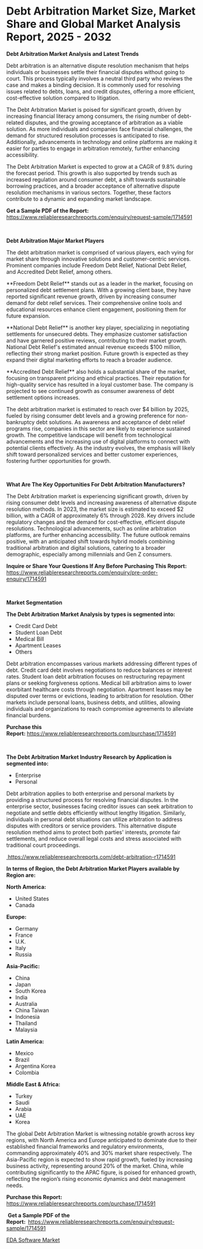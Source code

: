 <p><h1>Debt Arbitration Market Size, Market Share and Global Market Analysis Report, 2025 - 2032</h1></p><p><strong>Debt Arbitration Market Analysis and Latest Trends</strong></p>
<p><p>Debt arbitration is an alternative dispute resolution mechanism that helps individuals or businesses settle their financial disputes without going to court. This process typically involves a neutral third party who reviews the case and makes a binding decision. It is commonly used for resolving issues related to debts, loans, and credit disputes, offering a more efficient, cost-effective solution compared to litigation.</p><p>The Debt Arbitration Market is poised for significant growth, driven by increasing financial literacy among consumers, the rising number of debt-related disputes, and the growing acceptance of arbitration as a viable solution. As more individuals and companies face financial challenges, the demand for structured resolution processes is anticipated to rise. Additionally, advancements in technology and online platforms are making it easier for parties to engage in arbitration remotely, further enhancing accessibility.</p><p>The Debt Arbitration Market is expected to grow at a CAGR of 9.8% during the forecast period. This growth is also supported by trends such as increased regulation around consumer debt, a shift towards sustainable borrowing practices, and a broader acceptance of alternative dispute resolution mechanisms in various sectors. Together, these factors contribute to a dynamic and expanding market landscape.</p></p>
<p><strong>Get a Sample PDF of the Report:&nbsp;</strong> <a href="https://www.reliableresearchreports.com/enquiry/request-sample/1714591?utm_campaign=3358&utm_medium=2&utm_source=Github&utm_content=ia&utm_term=09032025&utm_id=debt-arbitration">https://www.reliableresearchreports.com/enquiry/request-sample/1714591</a></p>
<p>&nbsp;</p>
<p><strong>Debt Arbitration Major Market Players</strong></p>
<p><p>The debt arbitration market is comprised of various players, each vying for market share through innovative solutions and customer-centric services. Prominent companies include Freedom Debt Relief, National Debt Relief, and Accredited Debt Relief, among others.</p><p>**Freedom Debt Relief** stands out as a leader in the market, focusing on personalized debt settlement plans. With a growing client base, they have reported significant revenue growth, driven by increasing consumer demand for debt relief services. Their comprehensive online tools and educational resources enhance client engagement, positioning them for future expansion.</p><p>**National Debt Relief** is another key player, specializing in negotiating settlements for unsecured debts. They emphasize customer satisfaction and have garnered positive reviews, contributing to their market growth. National Debt Relief's estimated annual revenue exceeds $100 million, reflecting their strong market position. Future growth is expected as they expand their digital marketing efforts to reach a broader audience.</p><p>**Accredited Debt Relief** also holds a substantial share of the market, focusing on transparent pricing and ethical practices. Their reputation for high-quality service has resulted in a loyal customer base. The company is projected to see continued growth as consumer awareness of debt settlement options increases.</p><p>The debt arbitration market is estimated to reach over $4 billion by 2025, fueled by rising consumer debt levels and a growing preference for non-bankruptcy debt solutions. As awareness and acceptance of debt relief programs rise, companies in this sector are likely to experience sustained growth. The competitive landscape will benefit from technological advancements and the increasing use of digital platforms to connect with potential clients effectively. As the industry evolves, the emphasis will likely shift toward personalized services and better customer experiences, fostering further opportunities for growth.</p></p>
<p>&nbsp;</p>
<p><strong>What Are The Key Opportunities For Debt Arbitration Manufacturers?</strong></p>
<p><p>The Debt Arbitration market is experiencing significant growth, driven by rising consumer debt levels and increasing awareness of alternative dispute resolution methods. In 2023, the market size is estimated to exceed $2 billion, with a CAGR of approximately 6% through 2028. Key drivers include regulatory changes and the demand for cost-effective, efficient dispute resolutions. Technological advancements, such as online arbitration platforms, are further enhancing accessibility. The future outlook remains positive, with an anticipated shift towards hybrid models combining traditional arbitration and digital solutions, catering to a broader demographic, especially among millennials and Gen Z consumers.</p></p>
<p><strong>Inquire or Share Your Questions If Any Before Purchasing This Report:</strong> <a href="https://www.reliableresearchreports.com/enquiry/pre-order-enquiry/1714591?utm_campaign=3358&utm_medium=2&utm_source=Github&utm_content=ia&utm_term=09032025&utm_id=debt-arbitration">https://www.reliableresearchreports.com/enquiry/pre-order-enquiry/1714591</a></p>
<p>&nbsp;</p>
<p><strong>Market Segmentation</strong></p>
<p><strong>The Debt Arbitration Market Analysis by types is segmented into:</strong></p>
<p><ul><li>Credit Card Debt</li><li>Student Loan Debt</li><li>Medical Bill</li><li>Apartment Leases</li><li>Others</li></ul></p>
<p><p>Debt arbitration encompasses various markets addressing different types of debt. Credit card debt involves negotiations to reduce balances or interest rates. Student loan debt arbitration focuses on restructuring repayment plans or seeking forgiveness options. Medical bill arbitration aims to lower exorbitant healthcare costs through negotiation. Apartment leases may be disputed over terms or evictions, leading to arbitration for resolution. Other markets include personal loans, business debts, and utilities, allowing individuals and organizations to reach compromise agreements to alleviate financial burdens.</p></p>
<p><strong>Purchase this Report:&nbsp;</strong><a href="https://www.reliableresearchreports.com/purchase/1714591?utm_campaign=3358&utm_medium=2&utm_source=Github&utm_content=ia&utm_term=09032025&utm_id=debt-arbitration">https://www.reliableresearchreports.com/purchase/1714591</a></p>
<p>&nbsp;</p>
<p><strong>The Debt Arbitration Market Industry Research by Application is segmented into:</strong></p>
<p><ul><li>Enterprise</li><li>Personal</li></ul></p>
<p><p>Debt arbitration applies to both enterprise and personal markets by providing a structured process for resolving financial disputes. In the enterprise sector, businesses facing creditor issues can seek arbitration to negotiate and settle debts efficiently without lengthy litigation. Similarly, individuals in personal debt situations can utilize arbitration to address disputes with creditors or service providers. This alternative dispute resolution method aims to protect both parties' interests, promote fair settlements, and reduce overall legal costs and stress associated with traditional court proceedings.</p></p>
<p><a href="https://www.reliableresearchreports.com/debt-arbitration-r1714591?utm_campaign=3358&utm_medium=2&utm_source=Github&utm_content=ia&utm_term=09032025&utm_id=debt-arbitration">&nbsp;https://www.reliableresearchreports.com/debt-arbitration-r1714591</a></p>
<p><strong>In terms of Region, the Debt Arbitration Market Players available by Region are:</strong></p>
<p>
    <p> <strong> North America: </strong>
        <ul>
            <li>United States</li>
            <li>Canada</li>
        </ul>
        </p> 
    <p> <strong> Europe: </strong>
        <ul>
            <li>Germany</li>
            <li>France</li>
            <li>U.K.</li>
            <li>Italy</li>
            <li>Russia</li>
        </ul>
        </p> 
    <p> <strong> Asia-Pacific: </strong>
        <ul>
            <li>China</li>
            <li>Japan</li>
            <li>South Korea</li>
            <li>India</li>
            <li>Australia</li>
            <li>China Taiwan</li>
            <li>Indonesia</li>
            <li>Thailand</li>
            <li>Malaysia</li>
        </ul>
        </p> 
    <p> <strong> Latin America: </strong>
        <ul>
            <li>Mexico</li>
            <li>Brazil</li>
            <li>Argentina Korea</li>
            <li>Colombia</li>
        </ul>
        </p> 
    <p> <strong> Middle East & Africa: </strong>
        <ul>
            <li>Turkey</li>
            <li>Saudi</li>
            <li>Arabia</li>
            <li>UAE</li>
            <li>Korea</li>
        </ul>
    </p>
    </p>
<p><p>The global Debt Arbitration Market is witnessing notable growth across key regions, with North America and Europe anticipated to dominate due to their established financial frameworks and regulatory environments, commanding approximately 40% and 30% market share respectively. The Asia-Pacific region is expected to show rapid growth, fueled by increasing business activity, representing around 20% of the market. China, while contributing significantly to the APAC figure, is poised for enhanced growth, reflecting the region’s rising economic dynamics and debt management needs.</p></p>
<p><strong>Purchase this Report: </strong><a href="https://www.reliableresearchreports.com/purchase/1714591?utm_campaign=3358&utm_medium=2&utm_source=Github&utm_content=ia&utm_term=09032025&utm_id=debt-arbitration">https://www.reliableresearchreports.com/purchase/1714591</a></p>
<p>&nbsp;<strong>Get a Sample PDF of the Report:&nbsp;&nbsp;</strong><a href="https://www.reliableresearchreports.com/enquiry/request-sample/1714591?utm_campaign=3358&utm_medium=2&utm_source=Github&utm_content=ia&utm_term=09032025&utm_id=debt-arbitration">https://www.reliableresearchreports.com/enquiry/request-sample/1714591</a></p>
<p><strong></strong></p>
<p><p><a href="https://github.com/porstheftyux/Market-Research-Report-List-1/blob/main/eda-software-market.md?utm_campaign=3358&utm_medium=2&utm_source=Github&utm_content=ia&utm_term=09032025&utm_id=debt-arbitration">EDA Software Market</a></p></p>